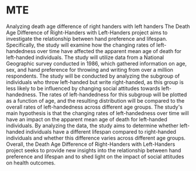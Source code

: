 # MTE
Analyzing death age difference of right handers with left handers
The Death Age Difference of Right-Handers with Left-Handers project aims to investigate the relationship between hand preference and lifespan. Specifically, the study will examine how the changing rates of left-handedness over time have affected the apparent mean age of death for left-handed individuals. The study will utilize data from a National Geographic survey conducted in 1986, which gathered information on age, sex, and hand preference for throwing and writing from over a million respondents.
The study will be conducted by analyzing the subgroup of individuals who throw left-handed but write right-handed, as this group is less likely to be influenced by changing social attitudes towards left-handedness. The rates of left-handedness for this subgroup will be plotted as a function of age, and the resulting distribution will be compared to the overall rates of left-handedness across different age groups.
The study's main hypothesis is that the changing rates of left-handedness over time will have an impact on the apparent mean age of death for left-handed individuals. By analyzing the data, the study aims to determine whether left-handed individuals have a different lifespan compared to right-handed individuals and whether this difference varies across different age groups.
Overall, the Death Age Difference of Right-Handers with Left-Handers project seeks to provide new insights into the relationship between hand preference and lifespan and to shed light on the impact of social attitudes on health outcomes.
